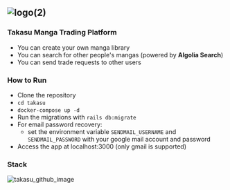 ![logo(2)](https://user-images.githubusercontent.com/50502021/177497085-d4acf1a3-952f-4537-a1a4-32ffab2e2ce3.png)
---
### Takasu Manga Trading Platform

- You can create your own manga library
- You can search for other people's mangas (powered by **Algolia Search**)
- You can send trade requests to other users

### How to Run
* Clone the repository
* `cd takasu`
* `docker-compose up -d`
* Run the migrations with `rails db:migrate`
* For email password recovery:
  - set the environment variable `SENDMAIL_USERNAME` and `SENDMAIL_PASSWORD` with your google mail account and password
* Access the app at localhost:3000 (only gmail is supported)

### Stack
![takasu_github_image](https://user-images.githubusercontent.com/50502021/177503462-7c89f209-9474-457f-ad40-e75a3b15f68f.png)
